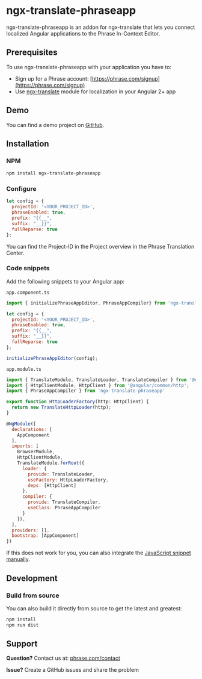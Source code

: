 # ngx-translate-phraseapp

ngx-translate-phraseapp is an addon for ngx-translate that lets you connect localized Angular applications to the Phrase In-Context Editor.

## Prerequisites

To use ngx-translate-phraseapp with your application you have to:

* Sign up for a Phrase account: [https://phrase.com/signup](https://phrase.com/signup)
* Use [ngx-translate](https://github.com/ngx-translate/core) module for localization in your Angular 2+ app

## Demo

You can find a demo project on [GitHub](https://github.com/phrase/ngx-translate-phraseapp-demo).

## Installation

### NPM

```bash
npm install ngx-translate-phraseapp
```

### Configure

```js
let config = {
  projectId: '<YOUR_PROJECT_ID>',
  phraseEnabled: true,
  prefix: "{{__",
  suffix: "__}}",
  fullReparse: true
};
```

You can find the Project-ID in the Project overview in the Phrase Translation Center.

### Code snippets

Add the following snippets to your Angular app:

`app.component.ts`

```js
import { initializePhraseAppEditor, PhraseAppCompiler} from 'ngx-translate-phraseapp'

let config = {
  projectId: '<YOUR_PROJECT_ID>',
  phraseEnabled: true,
  prefix: "{{__",
  suffix: "__}}",
  fullReparse: true
};

initializePhraseAppEditor(config);
```

`app.module.ts`

```js
import { TranslateModule, TranslateLoader, TranslateCompiler } from '@ngx-translate/core';
import { HttpClientModule, HttpClient } from '@angular/common/http';
import { PhraseAppCompiler } from 'ngx-translate-phraseapp'

export function HttpLoaderFactory(http: HttpClient) {
  return new TranslateHttpLoader(http);
}

@NgModule({
  declarations: [
    AppComponent
  ],
  imports: [
    BrowserModule,
    HttpClientModule,
    TranslateModule.forRoot({
      loader: {
        provide: TranslateLoader,
        useFactory: HttpLoaderFactory,
        deps: [HttpClient]
      },
      compiler: {
        provide: TranslateCompiler,
        useClass: PhraseAppCompiler
      }
    }),
  ],
  providers: [],
  bootstrap: [AppComponent]
})
```

If this does not work for you, you can also integrate the [JavaScript snippet manually](https://help.phrase.com/en/articles/2183908-integrate-in-context-editor-into-any-web-framework).

## Development

### Build from source

You can also build it directly from source to get the latest and greatest:

```bash
npm install
npm run dist
```

## Support

**Question?** Contact us at: [phrase.com/contact](https://phrase.com/contact)

**Issue?** Create a GitHub issues and share the problem
